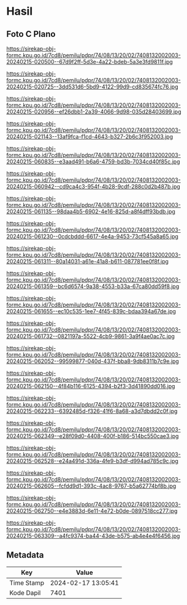 # Hasil

## Foto C Plano

https://sirekap-obj-formc.kpu.go.id/7cd8/pemilu/pdpr/74/08/13/20/02/7408132002003-20240215-020500--67d9f2ff-5d3e-4a22-bdeb-5a3e3fd9811f.jpg

https://sirekap-obj-formc.kpu.go.id/7cd8/pemilu/pdpr/74/08/13/20/02/7408132002003-20240215-020725--3dd531d6-5bd9-4122-99d9-cd835674fc76.jpg

https://sirekap-obj-formc.kpu.go.id/7cd8/pemilu/pdpr/74/08/13/20/02/7408132002003-20240215-020956--ef26dbb1-2a39-4066-9d98-035d28403699.jpg

https://sirekap-obj-formc.kpu.go.id/7cd8/pemilu/pdpr/74/08/13/20/02/7408132002003-20240215-021143--13af9fca-f1cd-4643-b327-2b6c3f952003.jpg

https://sirekap-obj-formc.kpu.go.id/7cd8/pemilu/pdpr/74/08/13/20/02/7408132002003-20240215-060835--e3aad491-b6a6-4759-bd3b-7034cd40f85c.jpg

https://sirekap-obj-formc.kpu.go.id/7cd8/pemilu/pdpr/74/08/13/20/02/7408132002003-20240215-060942--cd9ca4c3-954f-4b28-9cdf-288c0d2b487b.jpg

https://sirekap-obj-formc.kpu.go.id/7cd8/pemilu/pdpr/74/08/13/20/02/7408132002003-20240215-061135--98daa4b5-6902-4e16-825d-a8f4dff93bdb.jpg

https://sirekap-obj-formc.kpu.go.id/7cd8/pemilu/pdpr/74/08/13/20/02/7408132002003-20240215-061230--0cdcbddd-6617-4e4a-9453-73cf545a8a65.jpg

https://sirekap-obj-formc.kpu.go.id/7cd8/pemilu/pdpr/74/08/13/20/02/7408132002003-20240215-061311--80a14031-a61e-41a8-b611-087781ee0f8f.jpg

https://sirekap-obj-formc.kpu.go.id/7cd8/pemilu/pdpr/74/08/13/20/02/7408132002003-20240215-061359--bc6d6574-9a38-4553-b33a-67ca80dd59f8.jpg

https://sirekap-obj-formc.kpu.go.id/7cd8/pemilu/pdpr/74/08/13/20/02/7408132002003-20240215-061655--ec10c535-1ee7-4f45-839c-bdaa394a67de.jpg

https://sirekap-obj-formc.kpu.go.id/7cd8/pemilu/pdpr/74/08/13/20/02/7408132002003-20240215-061732--0821197a-5522-4cb9-9861-3a9f4ae0ac7c.jpg

https://sirekap-obj-formc.kpu.go.id/7cd8/pemilu/pdpr/74/08/13/20/02/7408132002003-20240215-062052--99599877-040d-437f-bba8-9db8311b7c9e.jpg

https://sirekap-obj-formc.kpu.go.id/7cd8/pemilu/pdpr/74/08/13/20/02/7408132002003-20240215-062150--4f84b116-6125-4394-b2f3-3d41890dd016.jpg

https://sirekap-obj-formc.kpu.go.id/7cd8/pemilu/pdpr/74/08/13/20/02/7408132002003-20240215-062233--6392485d-f326-41f6-8a68-a3d7dbdd2c0f.jpg

https://sirekap-obj-formc.kpu.go.id/7cd8/pemilu/pdpr/74/08/13/20/02/7408132002003-20240215-062349--e28f09d0-4408-400f-b186-514bc550cae3.jpg

https://sirekap-obj-formc.kpu.go.id/7cd8/pemilu/pdpr/74/08/13/20/02/7408132002003-20240215-062528--e24a491d-336a-4fe9-b3df-d994ad785c9c.jpg

https://sirekap-obj-formc.kpu.go.id/7cd8/pemilu/pdpr/74/08/13/20/02/7408132002003-20240215-062605--fcfdd9d1-393c-4ac8-9767-b5a62774bf8b.jpg

https://sirekap-obj-formc.kpu.go.id/7cd8/pemilu/pdpr/74/08/13/20/02/7408132002003-20240215-062750--e4e3883d-6e11-4e72-b0de-0897518cc277.jpg

https://sirekap-obj-formc.kpu.go.id/7cd8/pemilu/pdpr/74/08/13/20/02/7408132002003-20240215-063309--a4fc9374-ba44-43de-b575-ab4e4e4f6456.jpg


## Metadata

| Key        | Value               |
| ---------- | ------------------- |
| Time Stamp | 2024-02-17 13:05:41 |
| Kode Dapil | 7401                |



